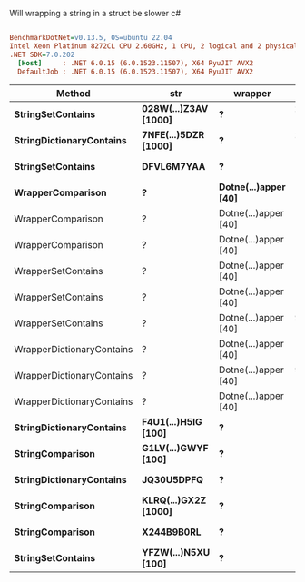 Will wrapping a string in a struct be slower c#
``` ini

BenchmarkDotNet=v0.13.5, OS=ubuntu 22.04
Intel Xeon Platinum 8272CL CPU 2.60GHz, 1 CPU, 2 logical and 2 physical cores
.NET SDK=7.0.202
  [Host]     : .NET 6.0.15 (6.0.1523.11507), X64 RyuJIT AVX2
  DefaultJob : .NET 6.0.15 (6.0.1523.11507), X64 RyuJIT AVX2


```
|                    Method |                  str |              wrapper |       Mean |     Error |    StdDev | Allocated |
|-------------------------- |--------------------- |--------------------- |-----------:|----------:|----------:|----------:|
|         **StringSetContains** | **028W(...)Z3AV [1000]** |                    **?** | **295.948 ns** | **0.4813 ns** | **0.4266 ns** |         **-** |
|  **StringDictionaryContains** | **7NFE(...)5DZR [1000]** |                    **?** | **293.178 ns** | **0.7347 ns** | **0.6873 ns** |         **-** |
|         **StringSetContains** |           **DFVL6M7YAA** |                    **?** |  **10.616 ns** | **0.0078 ns** | **0.0069 ns** |         **-** |
|         **WrapperComparison** |                    **?** | **Dotne(...)apper [40]** |   **1.381 ns** | **0.0089 ns** | **0.0083 ns** |         **-** |
|         WrapperComparison |                    ? | Dotne(...)apper [40] |   1.374 ns | 0.0209 ns | 0.0196 ns |         - |
|         WrapperComparison |                    ? | Dotne(...)apper [40] |   1.391 ns | 0.0046 ns | 0.0043 ns |         - |
|        WrapperSetContains |                    ? | Dotne(...)apper [40] |  97.175 ns | 0.0098 ns | 0.0082 ns |         - |
|        WrapperSetContains |                    ? | Dotne(...)apper [40] |  15.816 ns | 0.0038 ns | 0.0032 ns |         - |
|        WrapperSetContains |                    ? | Dotne(...)apper [40] | 929.473 ns | 0.0820 ns | 0.0727 ns |         - |
| WrapperDictionaryContains |                    ? | Dotne(...)apper [40] |  15.880 ns | 0.0131 ns | 0.0123 ns |         - |
| WrapperDictionaryContains |                    ? | Dotne(...)apper [40] | 931.095 ns | 0.0858 ns | 0.0670 ns |         - |
| WrapperDictionaryContains |                    ? | Dotne(...)apper [40] |  98.887 ns | 0.0279 ns | 0.0233 ns |         - |
|  **StringDictionaryContains** |  **F4U1(...)H5IG [100]** |                    **?** |  **36.834 ns** | **0.0090 ns** | **0.0080 ns** |         **-** |
|          **StringComparison** |  **G1LV(...)GWYF [100]** |                    **?** |   **1.389 ns** | **0.0059 ns** | **0.0056 ns** |         **-** |
|  **StringDictionaryContains** |           **JQ30U5DPFQ** |                    **?** |  **13.190 ns** | **0.0325 ns** | **0.0271 ns** |         **-** |
|          **StringComparison** | **KLRQ(...)GX2Z [1000]** |                    **?** |   **1.384 ns** | **0.0113 ns** | **0.0106 ns** |         **-** |
|          **StringComparison** |           **X244B9B0RL** |                    **?** |   **1.380 ns** | **0.0075 ns** | **0.0070 ns** |         **-** |
|         **StringSetContains** |  **YFZW(...)N5XU [100]** |                    **?** |  **33.688 ns** | **0.0030 ns** | **0.0027 ns** |         **-** |
